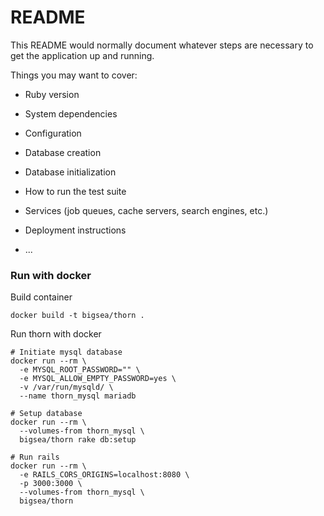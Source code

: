 # README

This README would normally document whatever steps are necessary to get the
application up and running.

Things you may want to cover:

* Ruby version

* System dependencies

* Configuration

* Database creation

* Database initialization

* How to run the test suite

* Services (job queues, cache servers, search engines, etc.)

* Deployment instructions

* ...

### Run with docker
Build container
```
docker build -t bigsea/thorn .
```
Run thorn with docker

```
# Initiate mysql database
docker run --rm \
  -e MYSQL_ROOT_PASSWORD="" \
  -e MYSQL_ALLOW_EMPTY_PASSWORD=yes \
  -v /var/run/mysqld/ \
  --name thorn_mysql mariadb

# Setup database
docker run --rm \
  --volumes-from thorn_mysql \
  bigsea/thorn rake db:setup

# Run rails
docker run --rm \
  -e RAILS_CORS_ORIGINS=localhost:8080 \
  -p 3000:3000 \
  --volumes-from thorn_mysql \
  bigsea/thorn
```
